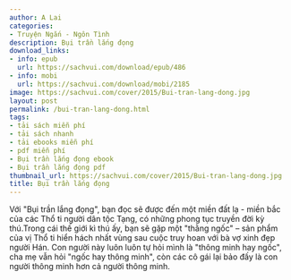 ```yaml
---
author: A Lai
categories:
- Truyện Ngắn - Ngôn Tình
description: Bụi trần lắng đọng
download_links:
- info: epub
  url: https://sachvui.com/download/epub/486
- info: mobi
  url: https://sachvui.com/download/mobi/2185
image: https://sachvui.com/cover/2015/Bui-tran-lang-dong.jpg
layout: post
permalink: /bui-tran-lang-dong.html
tags:
- tải sách miễn phí
- tải sách nhanh
- tải ebooks miễn phí
- pdf miễn phí
- Bụi trần lắng đọng ebook
- Bụi trần lắng đọng pdf
thumbnail_url: https://sachvui.com/cover/2015/Bui-tran-lang-dong.jpg
title: Bụi trần lắng đọng
---
```


 <div class="item-desc text-justify"> <p>Với "Bụi trần lắng đọng", bạn đọc sẽ được đến một miền đất lạ - miền bắc của các Thổ ti người dân tộc Tạng, có những phong tục truyền đời kỳ thú.Trong cái thế giới kì thú ấy, bạn sẽ gặp một "thằng ngốc" – sản phẩm của vị Thổ ti hiển hách nhất vùng sau cuộc truy hoan với bà vợ xinh đẹp người Hán. Con người này luôn luôn tự hỏi mình là "thông minh hay ngốc", cha mẹ vẫn hỏi "ngốc hay thông minh", còn các cô gái lại bảo đấy là con người thông minh hơn cả người thông minh.</p> </div>